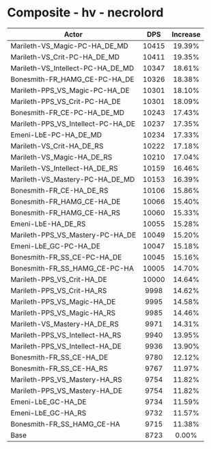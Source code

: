 # Composite - hv - necrolord
| Actor | DPS | Increase |
|---|:---:|:---:|
|Marileth-VS_Magic-PC-HA_DE_MD|10415|19.39%|
|Marileth-VS_Crit-PC-HA_DE_MD|10411|19.35%|
|Marileth-VS_Intellect-PC-HA_DE_MD|10347|18.61%|
|Bonesmith-FR_HAMG_CE-PC-HA_DE|10326|18.38%|
|Marileth-PPS_VS_Magic-PC-HA_DE|10301|18.10%|
|Marileth-PPS_VS_Crit-PC-HA_DE|10301|18.09%|
|Bonesmith-FR_CE-PC-HA_DE_MD|10243|17.43%|
|Marileth-PPS_VS_Intellect-PC-HA_DE|10237|17.35%|
|Emeni-LbE-PC-HA_DE_MD|10234|17.33%|
|Marileth-VS_Crit-HA_DE_RS|10222|17.18%|
|Marileth-VS_Magic-HA_DE_RS|10210|17.04%|
|Marileth-VS_Intellect-HA_DE_RS|10159|16.46%|
|Marileth-VS_Mastery-PC-HA_DE_MD|10153|16.39%|
|Bonesmith-FR_CE-HA_DE_RS|10106|15.86%|
|Bonesmith-FR_HAMG_CE-HA_DE|10066|15.40%|
|Bonesmith-FR_HAMG_CE-HA_RS|10060|15.33%|
|Emeni-LbE-HA_DE_RS|10055|15.28%|
|Marileth-PPS_VS_Mastery-PC-HA_DE|10049|15.20%|
|Emeni-LbE_GC-PC-HA_DE|10047|15.18%|
|Bonesmith-FR_SS_CE-PC-HA_DE|10045|15.16%|
|Bonesmith-FR_SS_HAMG_CE-PC-HA|10005|14.70%|
|Marileth-PPS_VS_Crit-HA_DE|10000|14.64%|
|Marileth-PPS_VS_Crit-HA_RS|9998|14.62%|
|Marileth-PPS_VS_Magic-HA_DE|9995|14.58%|
|Marileth-PPS_VS_Magic-HA_RS|9985|14.46%|
|Marileth-VS_Mastery-HA_DE_RS|9971|14.31%|
|Marileth-PPS_VS_Intellect-HA_RS|9940|13.95%|
|Marileth-PPS_VS_Intellect-HA_DE|9936|13.90%|
|Bonesmith-FR_SS_CE-HA_DE|9780|12.12%|
|Bonesmith-FR_SS_CE-HA_RS|9767|11.97%|
|Marileth-PPS_VS_Mastery-HA_RS|9754|11.82%|
|Marileth-PPS_VS_Mastery-HA_DE|9754|11.82%|
|Emeni-LbE_GC-HA_DE|9734|11.59%|
|Emeni-LbE_GC-HA_RS|9732|11.57%|
|Bonesmith-FR_SS_HAMG_CE-HA|9715|11.38%|
|Base|8723|0.00%|
